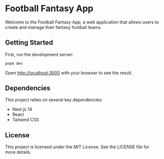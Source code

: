 # Football Fantasy App

Welcome to the Football Fantasy App, a web application that allows users to create and manage their fantasy football teams.

## Getting Started

First, run the development server:

```bash
pnpm dev
```

Open [http://localhost:3000](http://localhost:3000) with your browser to see the result.

## Dependencies

This project relies on several key dependencies:

- Next.js 14
- React
- Tailwind CSS

## License

This project is licensed under the MIT License. See the LICENSE file for more details.
